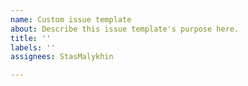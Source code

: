 ```yaml
---
name: Custom issue template
about: Describe this issue template's purpose here.
title: ''
labels: ''
assignees: StasMalykhin

---
```



